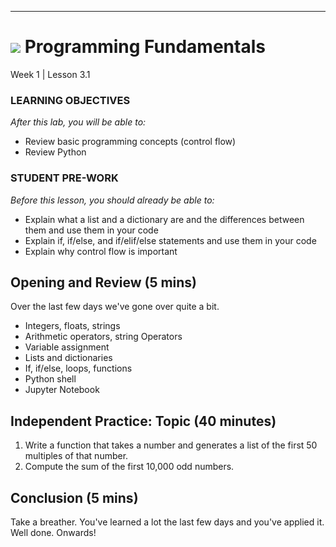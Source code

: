 ---
# ![](https://ga-dash.s3.amazonaws.com/production/assets/logo-9f88ae6c9c3871690e33280fcf557f33.png) Programming Fundamentals
Week 1 | Lesson 3.1


### LEARNING OBJECTIVES
*After this lab, you will be able to:*
- Review basic programming concepts (control flow)
- Review Python

### STUDENT PRE-WORK
*Before this lesson, you should already be able to:*
- Explain what a list and a dictionary are and the differences between them and use them in your code
- Explain if, if/else, and if/elif/else statements and use them in your code
- Explain why control flow is important


<a name="Control Flow and Python Review"></a>
## Opening and Review (5 mins)
Over the last few days we've gone over quite a bit.

- Integers, floats, strings
- Arithmetic operators, string Operators
- Variable assignment
- Lists and dictionaries
- If, if/else, loops, functions
- Python shell
- Jupyter Notebook

<a name="ind-practice"></a>
## Independent Practice: Topic (40 minutes)
1. Write a function that takes a number and generates a list of the first 50 multiples of that number.
2. Compute the sum of the first 10,000 odd numbers.


<a name="conclusion"></a>
## Conclusion (5 mins)
Take a breather. You've learned a lot the last few days and you've applied it. Well done. Onwards!

